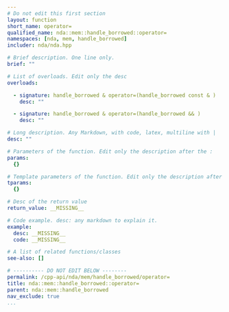 ```yaml
---
# Do not edit this first section
layout: function
short_name: operator=
qualified_name: nda::mem::handle_borrowed::operator=
namespaces: [nda, mem, handle_borrowed]
includer: nda/nda.hpp

# Brief description. One line only.
brief: ""

# List of overloads. Edit only the desc
overloads:

  - signature: handle_borrowed & operator=(handle_borrowed const & )
    desc: ""

  - signature: handle_borrowed & operator=(handle_borrowed && )
    desc: ""

# Long description. Any Markdown, with code, latex, multiline with |
desc: ""

# Parameters of the function. Edit only the description after the :
params:
  {}

# Template parameters of the function. Edit only the description after the :
tparams:
  {}

# Desc of the return value
return_value: __MISSING__

# Code example. desc: any markdown to explain it.
example:
  desc: __MISSING__
  code: __MISSING__

# A list of related functions/classes
see-also: []

# ---------- DO NOT EDIT BELOW --------
permalink: /cpp-api/nda/mem/handle_borrowed/operator=
title: nda::mem::handle_borrowed::operator=
parent: nda::mem::handle_borrowed
nav_exclude: true
...
```


